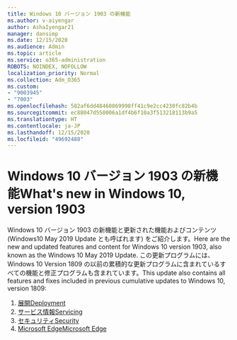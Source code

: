 ```yaml
---
title: Windows 10 バージョン 1903 の新機能
ms.author: v-aiyengar
author: AshaIyengar21
manager: dansimp
ms.date: 12/15/2020
ms.audience: Admin
ms.topic: article
ms.service: o365-administration
ROBOTS: NOINDEX, NOFOLLOW
localization_priority: Normal
ms.collection: Adm_O365
ms.custom:
- "9003945"
- "7003"
ms.openlocfilehash: 582af6dd48460869998ff41c9e2cc4230fc82b4b
ms.sourcegitcommit: ec88047d550006a1df4b6f10a3f513218113b9a5
ms.translationtype: HT
ms.contentlocale: ja-JP
ms.lasthandoff: 12/15/2020
ms.locfileid: "49692488"
---
```

# <a name="whats-new-in-windows-10-version-1903"></a><span data-ttu-id="5018a-102">Windows 10 バージョン 1903 の新機能</span><span class="sxs-lookup"><span data-stu-id="5018a-102">What's new in Windows 10, version 1903</span></span>

<span data-ttu-id="5018a-103">Windows 10 バージョン 1903 の新機能と更新された機能およびコンテンツ (Windows10 May 2019 Update とも呼ばれます) をご紹介します。</span><span class="sxs-lookup"><span data-stu-id="5018a-103">Here are the new and updated features and content for Windows 10 version 1903, also known as the Windows 10 May 2019 Update.</span></span> <span data-ttu-id="5018a-104">この更新プログラムには、Windows 10 Version 1809 の以前の累積的な更新プログラムに含まれているすべての機能と修正プログラムも含まれています。</span><span class="sxs-lookup"><span data-stu-id="5018a-104">This update also contains all features and fixes included in previous cumulative updates to Windows 10, version 1809:</span></span>

1. [<span data-ttu-id="5018a-105">展開</span><span class="sxs-lookup"><span data-stu-id="5018a-105">Deployment</span></span>](https://go.microsoft.com/fwlink/?linkid=2114296)
1. [<span data-ttu-id="5018a-106">サービス情報</span><span class="sxs-lookup"><span data-stu-id="5018a-106">Servicing</span></span>](https://go.microsoft.com/fwlink/?linkid=2114493)
1. [<span data-ttu-id="5018a-107">セキュリティ</span><span class="sxs-lookup"><span data-stu-id="5018a-107">Security</span></span>](https://go.microsoft.com/fwlink/?linkid=2114297)
1. [<span data-ttu-id="5018a-108">Microsoft Edge</span><span class="sxs-lookup"><span data-stu-id="5018a-108">Microsoft Edge</span></span>](https://go.microsoft.com/fwlink/?linkid=2114298)
